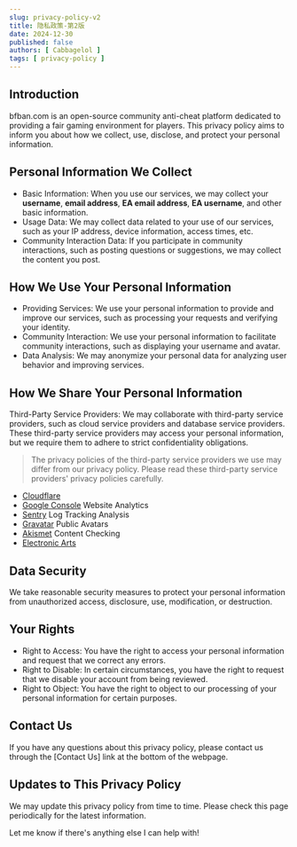 ```yaml
---
slug: privacy-policy-v2
title: 隐私政策-第2版
date: 2024-12-30
published: false
authors: [ Cabbagelol ]
tags: [ privacy-policy ]
---
```


## Introduction

bfban.com is an open-source community anti-cheat platform dedicated to providing a fair gaming environment for players. This privacy policy aims to inform you about how we collect, use, disclose, and protect your personal information.

## Personal Information We Collect

* Basic Information: When you use our services, we may collect your **username**, **email address**, **EA email address**, **EA username**, and other basic information.
* Usage Data: We may collect data related to your use of our services, such as your IP address, device information, access times, etc.
* Community Interaction Data: If you participate in community interactions, such as posting questions or suggestions, we may collect the content you post.

## How We Use Your Personal Information

* Providing Services: We use your personal information to provide and improve our services, such as processing your requests and verifying your identity.
* Community Interaction: We use your personal information to facilitate community interactions, such as displaying your username and avatar.
* Data Analysis: We may anonymize your personal data for analyzing user behavior and improving services.

## How We Share Your Personal Information

Third-Party Service Providers: We may collaborate with third-party service providers, such as cloud service providers and database service providers. These third-party service providers may access your personal information, but we require them to adhere to strict confidentiality obligations.

> The privacy policies of the third-party service providers we use may differ from our privacy policy. Please read these third-party service providers' privacy policies carefully.

* [Cloudflare](https://www.cloudflare.com/privacypolicy/)
* [Google Console](https://policies.google.com/privacy) Website Analytics
* [Sentry](https://sentry.io/privacy/) Log Tracking Analysis
* [Gravatar](https://automattic.com/privacy/) Public Avatars
* [Akismet](https://akismet.com/privacy/) Content Checking
* [Electronic Arts](https://www.ea.com/legal/privacy-portal)

## Data Security

We take reasonable security measures to protect your personal information from unauthorized access, disclosure, use, modification, or destruction.

## Your Rights

* Right to Access: You have the right to access your personal information and request that we correct any errors.
* Right to Disable: In certain circumstances, you have the right to request that we disable your account from being reviewed.
* Right to Object: You have the right to object to our processing of your personal information for certain purposes.

## Contact Us

If you have any questions about this privacy policy, please contact us through the [Contact Us] link at the bottom of the webpage.

## Updates to This Privacy Policy

We may update this privacy policy from time to time. Please check this page periodically for the latest information.

Let me know if there's anything else I can help with!
